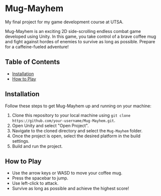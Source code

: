 # Mug-Mayhem
My final project for my game development course at UTSA.

Mug-Mayhem is an exciting 2D side-scrolling endless combat game developed using Unity. In this game, you take control of a brave coffee mug and fight against hordes of enemies to survive as long as possible. Prepare for a caffeine-fueled adventure!

## Table of Contents

- [Installation](#installation)
- [How to Play](#how-to-play)

## Installation

Follow these steps to get Mug-Mayhem up and running on your machine:

1. Clone this repository to your local machine using `git clone https://github.com/your-username/Mug-Mayhem.git`.
2. Open Unity and select "Open Project".
3. Navigate to the cloned directory and select the `Mug-Mayhem` folder.
4. Once the project is open, select the desired platform in the build settings.
5. Build and run the project.

## How to Play

- Use the arrow keys or WASD to move your coffee mug.
- Press the spacebar to jump.
- Use left-click to attack.
- Survive as long as possible and achieve the highest score!
